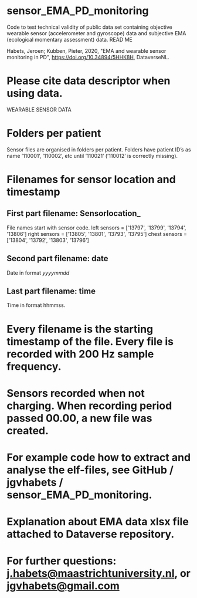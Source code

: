 # sensor_EMA_PD_monitoring
Code to test technical validity of public data set containing objective wearable sensor (accelerometer and gyroscope) data and subjective EMA (ecological momentary assessment) data.
READ ME

Habets, Jeroen; Kubben, Pieter, 2020, "EMA and wearable sensor monitoring in PD", https://doi.org/10.34894/5HHK8H, DataverseNL.

# Please cite data descriptor when using data.

WEARABLE SENSOR DATA

# Folders per patient

Sensor files are organised in folders per patient. Folders have patient ID’s as name ’110001’, ’110002’, etc until ’110021’ (’110012’ is correctly missing).

# Filenames for sensor location and timestamp

## First part filename: Sensorlocation_

File names start with sensor code.
left sensors = ['13797', '13799', '13794', '13806']
right sensors = ['13805', '13801', '13793', '13795']
chest sensors = ['13804', '13792', '13803', '13796']

## Second part filename: date

Date in format _yyyymmdd_

## Last part filename: time

Time in format hhmmss.

# Every filename is the starting timestamp of the file. Every file is recorded with 200 Hz sample frequency.

# Sensors recorded when not charging. When recording period passed 00.00, a new file was created.

# For example code how to extract and analyse the elf-files, see GitHub / jgvhabets / sensor_EMA_PD_monitoring.

# Explanation about EMA data xlsx file attached to Dataverse repository.

# For further questions: j.habets@maastrichtuniversity.nl, or jgvhabets@gmail.com

 
